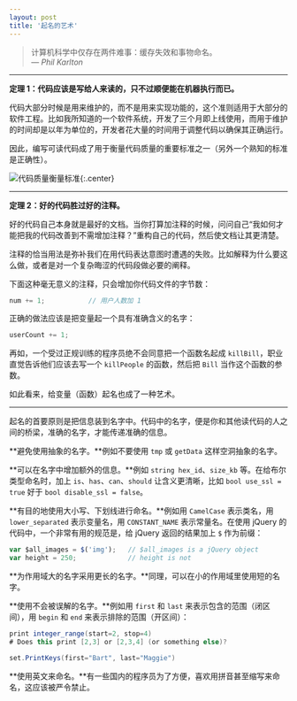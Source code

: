 ```yaml
---
layout: post
title: '起名的艺术'
---
```



> 计算机科学中仅存在两件难事：缓存失效和事物命名。<br>
&mdash; <cite>Phil Karlton</cite>

-----

**定理 1：代码应该是写给人来读的，只不过顺便能在机器执行而已。**

代码大部分时候是用来维护的，而不是用来实现功能的，这个准则适用于大部分的软件工程。比如我所知道的一个软件系统，开发了三个月即上线使用，而用于维护的时间却是以年为单位的，开发者花大量的时间用于调整代码以确保其正确运行。

因此，编写可读代码成了用于衡量代码质量的重要标准之一（另外一个熟知的标准是正确性）。

![代码质量衡量标准]({{site.img_url}}/2017-code-quality.jpg){:.center}

-----

**定理 2：好的代码胜过好的注释。**

好的代码自己本身就是最好的文档。当你打算加注释的时候，问问自己“我如何才能把我的代码改善到不需增加注释？”重构自己的代码，然后使文档让其更清楚。

注释的恰当用法是弥补我们在用代码表达意图时遭遇的失败。比如解释为什么要这么做，或者是对一个复杂晦涩的代码段做必要的阐释。

下面这种毫无意义的注释，只会增加你代码文件的字节数：

```c
num += 1;           // 用户人数加 1
```

正确的做法应该是把变量起一个具有准确含义的名字：

```c
userCount += 1;
```


再如，一个受过正规训练的程序员绝不会同意把一个函数名起成 `killBill`，职业直觉告诉他们应该去写一个 `killPeople` 的函数，然后把 `Bill` 当作这个函数的参数。

如此看来，给变量（函数）起名也成了一种艺术。

-----

起名的首要原则是把信息装到名字中。代码中的名字，便是你和其他读代码的人之间的桥梁，准确的名字，才能传递准确的信息。

**避免使用抽象的名字。**例如不要使用 `tmp` 或 `getData` 这样空洞抽象的名字。

**可以在名字中增加额外的信息。**例如 `string hex_id`、`size_kb` 等。在给布尔类型命名时，加上 `is`、`has`、`can`、`should` 让含义更清晰，比如 `bool use_ssl = true` 好于 `bool disable_ssl = false`。

**有目的地使用大小写、下划线进行命名。**例如用 `CamelCase` 表示类名，用 `lower_separated` 表示变量名，用 `CONSTANT_NAME` 表示常量名。在使用 jQuery 的代码中，一个非常有用的规范是，给 jQuery 返回的结果加上 `$` 作为前缀：

```js
var $all_images = $('img');   // $all_images is a jQuery object
var height = 250;             // height is not
```

**为作用域大的名字采用更长的名字。**同理，可以在小的作用域里使用短的名字。

**使用不会被误解的名字。**例如用 `first` 和 `last` 来表示包含的范围（闭区间），用 `begin` 和 `end` 来表示排除的范围（开区间）：

```java
print integer_range(start=2, stop=4)
# Does this print [2,3] or [2,3,4] (or something else)?

set.PrintKeys(first="Bart", last="Maggie")
```

**使用英文来命名。**有一些国内的程序员为了方便，喜欢用拼音甚至缩写来命名，这应该被严令禁止。
